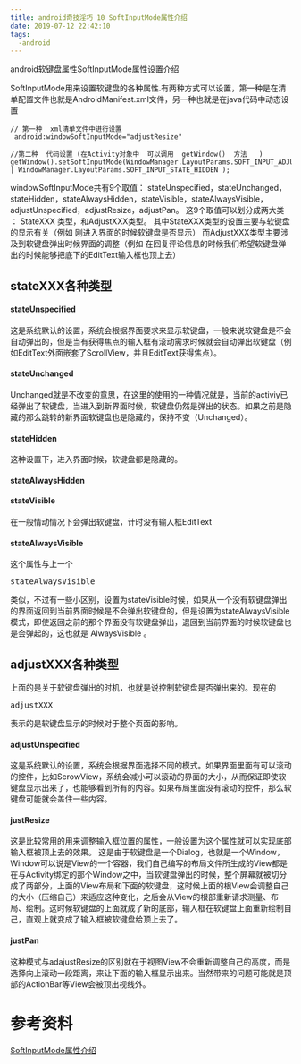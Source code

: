 ```yaml
---
title: android奇技淫巧 10 SoftInputMode属性介绍
date: 2019-07-12 22:42:10
tags:
  -android
---
```


android软键盘属性SoftInputMode属性设置介绍

<!--more-->

SoftInputMode用来设置软键盘的各种属性.有两种方式可以设置，第一种是在清单配置文件也就是AndroidManifest.xml文件，另一种也就是在java代码中动态设置

```
// 第一种  xml清单文件中进行设置
 android:windowSoftInputMode="adjustResize"

//第二种  代码设置 (在Activity对象中  可以调用  getWindow()  方法   )
getWindow().setSoftInputMode(WindowManager.LayoutParams.SOFT_INPUT_ADJUST_RESIZE | WindowManager.LayoutParams.SOFT_INPUT_STATE_HIDDEN );
```
windowSoftInputMode共有9个取值：
stateUnspecified，stateUnchanged，stateHidden，stateAlwaysHidden，stateVisible，stateAlwaysVisible，adjustUnspecified，adjustResize，adjustPan。
这9个取值可以划分成两大类 ： StateXXX 类型，和AdjustXXX类型。
其中StateXXX类型的设置主要与软键盘的显示有关（例如 刚进入界面的时候软键盘是否显示）
而AdjustXXX类型主要涉及到软键盘弹出时候界面的调整（例如 在回复评论信息的时候我们希望软键盘弹出的时候能够把底下的EditText输入框也顶上去）

## stateXXX各种类型

#### stateUnspecified

这是系统默认的设置，系统会根据界面要求来显示软键盘，一般来说软键盘是不会自动弹出的，但是当有获得焦点的输入框有滚动需求时候就会自动弹出软键盘（例如EditText外面嵌套了ScrollView，并且EditText获得焦点）。

####  stateUnchanged

Unchanged就是不改变的意思，在这里的使用的一种情况就是，当前的activiy已经弹出了软键盘，当进入到新界面时候，软键盘仍然是弹出的状态。如果之前是隐藏的那么跳转的新界面软键盘也是隐藏的，保持不变（Unchanged）。

#### stateHidden

这种设置下，进入界面时候，软键盘都是隐藏的。

#### stateAlwaysHidden

#### stateVisible

在一般情动情况下会弹出软键盘，计时没有输入框EditText

#### stateAlwaysVisible

这个属性与上一个<pre>stateAlwaysVisible</pre>类似，不过有一些小区别，设置为stateVisible时候，如果从一个没有软键盘弹出的界面返回到当前界面时候是不会弹出软键盘的，但是设置为stateAlwaysVisible模式，即使返回之前的那个界面没有软键盘弹出，退回到当前界面的时候软键盘也是会弹起的，这也就是  AlwaysVisible 。

## adjustXXX各种类型

上面的是关于软键盘弹出的时机，也就是说控制软键盘是否弹出来的。现在的<pre>adjustXXX</pre>表示的是软键盘显示的时候对于整个页面的影响。

#### adjustUnspecified

这是系统默认的设置，系统会根据界面选择不同的模式。如果界面里面有可以滚动的控件，比如ScrowView，系统会减小可以滚动的界面的大小，从而保证即使软键盘显示出来了，也能够看到所有的内容。如果布局里面没有滚动的控件，那么软键盘可能就会盖住一些内容。

#### justResize

这是比较常用的用来调整输入框位置的属性，一般设置为这个属性就可以实现底部输入框被顶上去的效果。
这是由于软键盘是一个Dialog，也就是一个Window，Window可以说是View的一个容器，我们自己编写的布局文件所生成的View都是在与Activity绑定的那个Window之中，当软键盘弹出的时候，整个屏幕就被切分成了两部分，上面的View布局和下面的软键盘，这时候上面的根View会调整自己的大小（压缩自己）来适应这种变化，之后会从View的根部重新请求测量、布局、绘制。这时候软键盘的上面就成了新的底部，输入框在软键盘上面重新绘制自己，直观上就变成了输入框被软键盘给顶上去了。

#### justPan

这种模式与adajustResize的区别就在于视图View不会重新调整自己的高度，而是选择向上滚动一段距离，来让下面的输入框显示出来。当然带来的问题可能就是顶部的ActionBar等View会被顶出视线外。



# 参考资料

[SoftInputMode属性介绍](https://www.jianshu.com/p/3d5d5d60d336)

